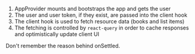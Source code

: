 1. AppProvider mounts and bootstraps the app and gets the user
2. The user and user token, if they exist, are passed into the client hook
3. The client hook is used to fetch resource data (books and list items)
4. The fetching is controlled by `react-query` in order to cache responses and optimistically update client UI

Don't remember the reason behind onSettled.